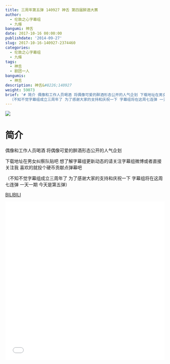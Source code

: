 ```yaml
---
title: 三周年第五弹 140927 神舌 第四届醉酒大赛
author:
  - 伦敦之心字幕组
  - 九條
bangumi: 神舌
date: 2017-10-16 00:00:00
publishdate: '2014-09-27'
slug: 2017-10-16-140927-2374460
categories:
  - 伦敦之心字幕组
  - 九條
tags:
  - 神舌
  - 剧团一人
bangumis:
  - 神舌
description: 神舌&#8226;140927
weight: 59073
brief: '# 简介 偶像和工作人员喝酒 将偶像可爱的醉酒形态公开的人气企划 下载地址在男女纠察队贴吧 想了解字幕组更新动态的请关注字幕组微博或者直接关注我 喜欢的就投个硬币贡献点弹幕吧
  （不知不觉字幕组成立三周年了 为了感谢大家的支持和庆祝一下 字幕组将在这周七连弹 一天一期 今天是第五弹）'
---
```


![](https://i.imgur.com/Bg7tnVQ.jpg)

# 简介  
偶像和工作人员喝酒 将偶像可爱的醉酒形态公开的人气企划 


下载地址在男女纠察队贴吧 想了解字幕组更新动态的请关注字幕组微博或者直接关注我 喜欢的就投个硬币贡献点弹幕吧


（不知不觉字幕组成立三周年了 为了感谢大家的支持和庆祝一下 字幕组将在这周七连弹 一天一期 今天是第五弹）

  [BILIBILI](https://www.bilibili.com/video/av2374460/)


<div class="vcontainer">  <iframe class='video' src="//www.bilibili.com/blackboard/player.html?aid=2374460" width="100%" height="500" frameborder="0" allowfullscreen="allowfullscreen"></iframe></div>
